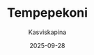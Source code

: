 ---
title: "Tempe­pekoni"
image: "https://vegaanibotti.lauravuo.me/2025/09/2025-09-28_small.png"
date: 2025-09-28
receipt_url: "https://kasviskapina.fi/reseptit/tempepekoni"
author: "Kasviskapina"
---